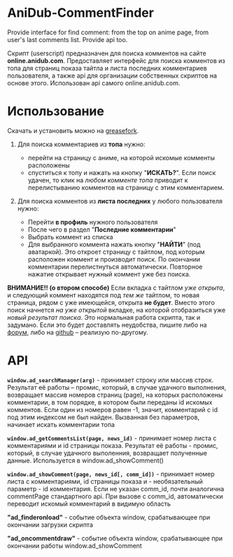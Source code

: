 # AniDub-CommentFinder
Provide interface for find comment: from the top on anime page, from user's last comments list. Provide api too.

Скрипт (userscript) предназначен для поиска комментов на сайте __online.anidub.com__.
Предоставляет интерфейс для поиска комментов из топа для страниц показа тайтла и листа последних комментариев пользователя, а также api для организации собственных скриптов на основе этого.
Использован api самого online.anidub.com.

# Использование
Скачать и установить можно на [greasefork](https://greasyfork.org/ru/scripts/29535-anidub-commentfinder).

1. Для поиска комментариев из __топа__ нужно:
    + перейти на страницу с аниме, на которой искомые комменты расположены
    + спуститься к топу и нажать на кнопку "__ИСКАТЬ?__".
  Если поиск удачен, то клик на _любом комменте топа_ приводит к перелистыванию комментов на страницу с этим комментарием.

2. Для поиска комментов из __листа последних__ у любого пользователя нужно:
    + Перейти __в профиль__ нужного пользователя
    + После чего в раздел "__Последние комментарии__"
    + Выбрать коммент из списка
    + Для выбранного коммента нажать кнопку "__НАЙТИ__" (под аватаркой).
  Это откроет страницу с тайтлом, под которым расположен коммент и производит поиск. По окончании комментарии перелистнуться автоматически. Повторное нажатие открывает нужный коммент уже без поиска.

__ВНИМАНИЕ!! (о втором способе)__ Если вкладка с тайтлом _уже открыта_, и следующий коммент находятся под _тем же_ тайтлом, то новая страница, рядом с уже имеющейся, открыта __не будет__. Вместо этого поиск начнется _на уже открытой_ вкладке, на которой отобразиться уже _новый результат поиска_. Это нормальная работа скрипта, так и задумано. Если это будет доставлять неудобства, пишите либо на [форум](http://forum.anidub.com/topic/12898-%D0%BF%D1%80%D0%B5%D0%B4%D0%BB%D0%BE%D0%B6%D0%B5%D0%BD%D0%B8%D0%B5-%D0%BA%D0%BB%D0%B8%D0%BA%D0%B0%D0%B1%D0%B5%D0%BB%D1%8C%D0%BD%D1%8B%D0%B5-%D0%BA%D0%BE%D0%BC%D0%BC%D0%B5%D0%BD%D1%82%D0%B0%D1%80%D0%B8%D0%B8-%D0%B8%D0%B7-%D1%82%D0%BE%D0%BF%D0%B0/ 'Кликабельные комментарии из топа'), либо на [github](https://github.com/MaxLevs/AniDub-CommentFinder/issues 'Issues') – реализую по-другому.

# API

**`window.ad_searchManager(arg)`** - принимает строку или массив строк. Результат её работы – промис, который, в случае удачного выполнения, возвращает массив номеров страниц (page), на которых расположены комментарии, в том порядке, в котором были переданы id искомых комментов. Если один из номеров равен -1, значит, комментарий с id под этим индексом не был найден. Вызванная без параметров, начинает искать комментарии топа

**`window.ad_getCommentsList(page, news_id)`** - принимает номер листа с комментариями и id страницы показа. Результат её работы - промис, который, в случае удачного выполенния, возвращает полученные данные. Используется в window.ad_showComment()

**`window.ad_showComment(page, news_id[, comm_id])`** - принимает номер листа с комментариями, id страницы показа и - необязательный параметр - id комментария. Если не указан comm_id, почти аналогична commentPage стандартного api. При вызове с comm_id, автоматически переводит искомый комментарий в видимую область

**"ad_finderonload"** - событие объекта window, срабатывающее при окончании загрузки скрипта

**"ad_oncommentdraw"** - событие объекта window, срабатывающее при окончании работы window.ad_showComment
